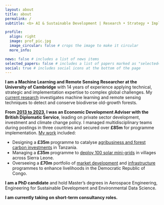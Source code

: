 ```yaml
---
layout: about
title: about
permalink: /
subtitle: <b> AI & Sustainable Development | Research • Strategy • Implementation </b>

profile:
  align: right
  image: prof_pic.jpg
  image_circular: false # crops the image to make it circular
  more_info:

news: false # includes a list of news items
selected_papers: false # includes a list of papers marked as "selected={true}"
social: true # includes social icons at the bottom of the page
---
```


<b>I am a Machine Learning and Remote Sensing Researcher at the University of Cambridge</b> with 14 years of experience applying technical, strategic and implementation expertise to complex global challenges. My [current research](projects/8_project) investigates machine learning and remote sensing techniques to detect and conserve biodiverse old-growth forests.

<b>From [2013 to 2023](https://www.linkedin.com/in/tomratsakatika/), I was an Economic Development Adviser with the British Diplomatic Service</b>, leading on private sector development, investment and climate change policy. I managed multidisciplinary teams during postings in three countries and secured over <b>£85m</b> for programme implementation. [My work](projects) included:

- Designing a <b>£35m</b> programme to catalyse [agribusiness and forest carbon investments](https://devtracker.fcdo.gov.uk/programme/GB-GOV-1-300116/summary) in Tanzania.
- Managing a <b>£35m</b> programme to [deploy 100 solar mini-grids](https://devtracker.fcdo.gov.uk/programme/GB-GOV-1-300303/summary) in villages across Sierra Leone.
- Overseeing a <b>£70m</b> portfolio of [market development](https://www.elan-rdc.com/home) and [infrastructure](https://devtracker.fcdo.gov.uk/programme/GB-1-203164/summary) programmes to enhance livelihoods in the Democratic Republic of Congo.

<b>I am a PhD candidate</b> and hold Master’s degrees in Aerospace Engineering, Engineering for Sustainable Development and Environmental Data Science.

<b>I am currently taking on short-term consultancy roles.</b>
